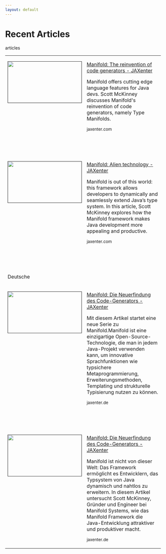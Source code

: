 ```yaml
---
layout: default
---
```


# Recent Articles
articles
<table border=0 cellspacing=4 cellpadding=0 width=800>
 <tr>
  <td valign=top>
  <p><a href=""><span><img border=0 width=240 height=135 src="https://jaxenter.com/wp-content/uploads/2018/10/shutterstock_739795408-350x197.jpg"/></span></a></p>
  </td>
  <td align=top>
  <p><span><a href="https://jaxenter.com/manifold-code-generators-150738.html"
  target="_blank">Manifold: The reinvention of code generators - JAXenter</a></span></p>
  <p ><span>Manifold offers cutting edge language features for Java devs. 
            Scott McKinney discusses Manifold's reinvention of code generators, 
			namely Type Manifolds.</span></p>
  <p><span><small>jaxenter.com</small></span></p>
  </td>
 </tr>
 
 <tr><td><p>&nbsp;</p></td><td ><p>&nbsp;</p></td></tr>
 
 <tr>
  <td valign=top>
  <p><a href=""><span><img border=0 width=240 height=135 src="https://jaxenter.com/wp-content/uploads/2018/03/shutterstock_164685149-350x233.jpg"/></span></a></p>
  </td>
  <td align=top>
  <p><span><a href="https://jaxenter.com/manifold-alien-technology-142755.html"
  target="_blank">Manifold: Alien technology - JAXenter</a></span></p>
  <p ><span>Manifold is out of this world: this framework allows developers to dynamically and seamlessly 
            extend Java’s type system. In this article, Scott McKinney explores how the Manifold framework 
			makes Java development more appealing and productive.</span></p>
  <p><span><small>jaxenter.com</small></span></p>
  </td>
 </tr>
 
 <tr><td><p>&nbsp;</p></td><td ><p>&nbsp;</p></td></tr>
 <tr><td><p>Deutsche</p></td><td ><p>&nbsp;</p></td></tr>
  
 <tr>
  <td valign=top>
  <p><a href=""><span><img border=0 width=240 height=135 src="https://jaxenter.de/wp-content/uploads/2018/10/manifold-java-code-generator.jpg"/></span></a></p>
  </td>
  <td valign=top>
  <p><span><a href="https://jaxenter.de/manifold-code-generator-java-metadata-74906"
  target="_blank">Manifold: Die Neuerfindung des Code-Generators - JAXenter</a></span></p>
  <p ><span>Mit diesem Artikel startet eine neue Serie zu Manifold.Manifold ist eine einzigartige Open-Source-Technologie, 
            die man in jedem Java-Projekt verwenden kann, um innovative Sprachfunktionen wie typsichere Metaprogrammierung, 
			Erweiterungsmethoden, Templating und strukturelle Typisierung nutzen zu können.</span></p>
  <p><span><small>jaxenter.de</small></span></p>
  </td>
 </tr>
 
  <tr><td><p>&nbsp;</p></td><td ><p>&nbsp;</p></td></tr>
 
 <tr>
  <td valign=top>
  <p><a href=""><span><img border=0 width=240 height=135 src="https://jaxenter.de/wp-content/uploads/2018/04/shutterstock_546213388-768x581.jpg"/></span></a></p>
  </td>
  <td valign=top>
  <p><span><a href="https://jaxenter.de/manifold-typsystem-dynamisch-erweitern-69685"
  target="_blank">Manifold: Die Neuerfindung des Code-Generators - JAXenter</a></span></p>
  <p ><span>Manifold ist nicht von dieser Welt: Das Framework ermöglicht es Entwicklern, 
            das Typsystem von Java dynamisch und nahtlos zu erweitern. In diesem Artikel 
			untersucht Scott McKinney, Gründer und Engineer bei Manifold Systems, wie das 
			Manifold Framework die Java-Entwicklung attraktiver und produktiver macht.</span></p>
  <p><span><small>jaxenter.de</small></span></p>
  </td>
 </tr>
 
</table>
